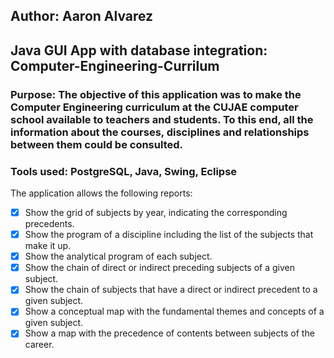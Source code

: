 ## Author: Aaron Alvarez

## Java GUI App with database integration: Computer-Engineering-Currilum

### Purpose: The objective of this application was to make the Computer Engineering curriculum at the CUJAE computer school available to teachers and students. To this end, all the information about the courses, disciplines and relationships between them could be consulted.

### Tools used: PostgreSQL, Java, Swing, Eclipse

The application allows the following reports:
* [x] Show the grid of subjects by year, indicating the corresponding precedents.
* [x] Show the program of a discipline including the list of the subjects that make it up.
* [x] Show the analytical program of each subject.
* [x] Show the chain of direct or indirect preceding subjects of a given subject.
* [x] Show the chain of subjects that have a direct or indirect precedent to a given subject.
* [x] Show a conceptual map with the fundamental themes and concepts of a given subject.
* [x] Show a map with the precedence of contents between subjects of the career.
